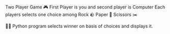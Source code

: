 Two Player Game 🎮
First Player is you and second player is Computer
Each players selects one choice among
Rock 🪨 
Paper 📃 
Scissors ✂️

👩‍💻 Python program selects winner on basis of choices and displays it.
